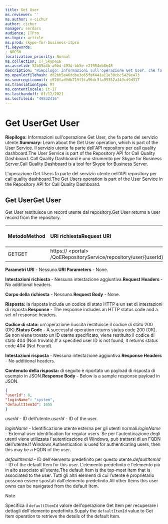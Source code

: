 ```yaml
---
title: Get User
ms.reviewer: ''
ms.author: v-cichur
author: cichur
manager: serdars
audience: ITPro
ms.topic: article
ms.prod: skype-for-business-itpro
f1.keywords:
- NOCSH
localization_priority: Normal
ms.collection: IT_Skype16
ms.assetid: 52b89a4b-a0bd-493d-bb5e-e21904eb8e48
description: "Riepilogo: informazioni sull'operazione Get User, che fa parte del servizio utente. Il servizio utente fa parte dell'API repository per call quality dashboard. Call Quality Dashboard è uno strumento per Skype for Business Server."
ms.openlocfilehash: dd2bb5e46ddbe3e65faf441a11e39cbc5429e473
ms.sourcegitcommit: c528fad9db719f3fa96dc3fa99332a349cd9d317
ms.translationtype: MT
ms.contentlocale: it-IT
ms.lasthandoff: 01/12/2021
ms.locfileid: "49832416"
---
```

# <a name="get-user"></a><span data-ttu-id="e1328-105">Get User</span><span class="sxs-lookup"><span data-stu-id="e1328-105">Get User</span></span>
 
<span data-ttu-id="e1328-106">**Riepilogo:** Informazioni sull'operazione Get User, che fa parte del servizio utente.</span><span class="sxs-lookup"><span data-stu-id="e1328-106">**Summary:** Learn about the Get User operation, which is part of the User Service.</span></span> <span data-ttu-id="e1328-107">Il servizio utente fa parte dell'API repository per call quality dashboard.</span><span class="sxs-lookup"><span data-stu-id="e1328-107">The User Service is part of the Repository API for Call Quality Dashboard.</span></span> <span data-ttu-id="e1328-108">Call Quality Dashboard è uno strumento per Skype for Business Server.</span><span class="sxs-lookup"><span data-stu-id="e1328-108">Call Quality Dashboard is a tool for Skype for Business Server.</span></span>
  
<span data-ttu-id="e1328-109">L'operazione Get Users fa parte del servizio utente nell'API repository per call quality dashboard.</span><span class="sxs-lookup"><span data-stu-id="e1328-109">The Get Users operation is part of the User Service in the Repository API for Call Quality Dashboard.</span></span>
  
## <a name="get-user"></a><span data-ttu-id="e1328-110">Get User</span><span class="sxs-lookup"><span data-stu-id="e1328-110">Get User</span></span>

<span data-ttu-id="e1328-111">Get User restituisce un record utente dal repository.</span><span class="sxs-lookup"><span data-stu-id="e1328-111">Get User returns a user record from the repository.</span></span>
  
|<span data-ttu-id="e1328-112">**Metodo**</span><span class="sxs-lookup"><span data-stu-id="e1328-112">**Method**</span></span>|<span data-ttu-id="e1328-113">**URI richiesta**</span><span class="sxs-lookup"><span data-stu-id="e1328-113">**Request URI**</span></span>|<span data-ttu-id="e1328-114">**Versione HTTP**</span><span class="sxs-lookup"><span data-stu-id="e1328-114">**HTTP Version**</span></span>|
|:-----|:-----|:-----|
|<span data-ttu-id="e1328-115">GET</span><span class="sxs-lookup"><span data-stu-id="e1328-115">GET</span></span>  <br/> |<span data-ttu-id="e1328-116">https:// \<portal\> /QoERepositoryService/repository/user/{userId}</span><span class="sxs-lookup"><span data-stu-id="e1328-116">https://\<portal\>/QoERepositoryService/repository/user/{userId}</span></span>  <br/> |<span data-ttu-id="e1328-117">HTTP/1.1</span><span class="sxs-lookup"><span data-stu-id="e1328-117">HTTP/1.1</span></span>  <br/> |
   
 <span data-ttu-id="e1328-118">**Parametri URI** - Nessuno.</span><span class="sxs-lookup"><span data-stu-id="e1328-118">**URI Parameters** - None.</span></span>
  
 <span data-ttu-id="e1328-119">**Intestazioni richiesta** - Nessuna intestazione aggiuntiva.</span><span class="sxs-lookup"><span data-stu-id="e1328-119">**Request Headers** - No additional headers.</span></span>
  
 <span data-ttu-id="e1328-120">**Corpo della richiesta** - Nessuno.</span><span class="sxs-lookup"><span data-stu-id="e1328-120">**Request Body** - None.</span></span>
  
 <span data-ttu-id="e1328-121">**Risposta:** la risposta include un codice di stato HTTP e un set di intestazioni di risposta.</span><span class="sxs-lookup"><span data-stu-id="e1328-121">**Response** - The response includes an HTTP status code and a set of response headers.</span></span>
  
 <span data-ttu-id="e1328-122">**Codice di stato:** un'operazione riuscita restituisce il codice di stato 200 (OK).</span><span class="sxs-lookup"><span data-stu-id="e1328-122">**Status Code** - A successful operation returns status code 200 (OK).</span></span> <span data-ttu-id="e1328-123">Se non viene trovato un ID utente specificato, viene restituito il codice di stato 404 (Non trovato).</span><span class="sxs-lookup"><span data-stu-id="e1328-123">If a specified user ID is not found, it returns status code 404 (Not Found).</span></span>
  
 <span data-ttu-id="e1328-124">**Intestazioni risposta** - Nessuna intestazione aggiuntiva.</span><span class="sxs-lookup"><span data-stu-id="e1328-124">**Response Headers** - No additional headers.</span></span>
  
 <span data-ttu-id="e1328-125">**Contenuto della risposta:** di seguito è riportato un payload di risposta di esempio in JSON.</span><span class="sxs-lookup"><span data-stu-id="e1328-125">**Response Body** - Below is a sample response payload in JSON.</span></span>
  
```json
{
"userId": 0,
"loginName": "system",
"defaultItemId": 1655
}
```

 <span data-ttu-id="e1328-126">*userId*  - ID dell'utente.</span><span class="sxs-lookup"><span data-stu-id="e1328-126">*userId*  - ID of the user.</span></span>
  
 <span data-ttu-id="e1328-127">*loginName*  - Identificazione utente esterna per gli utenti normali.</span><span class="sxs-lookup"><span data-stu-id="e1328-127">*loginName*  - External user identification for regular users.</span></span> <span data-ttu-id="e1328-128">Se per l'autenticazione degli utenti viene utilizzata l'autenticazione di Windows, può trattarsi di un FQDN dell'utente.</span><span class="sxs-lookup"><span data-stu-id="e1328-128">If Windows Authentication is used for authenticating users, then this may be a FQDN of the user.</span></span>
  
 <span data-ttu-id="e1328-129">*defaultItemId*  - ID dell'elemento predefinito per questo utente.</span><span class="sxs-lookup"><span data-stu-id="e1328-129">*defaultItemId*  - ID of the default Item for this user.</span></span> <span data-ttu-id="e1328-130">L'elemento predefinito è l'elemento più in alto associato all'utente.</span><span class="sxs-lookup"><span data-stu-id="e1328-130">The default Item is the top-most Item that is associated to the user.</span></span> <span data-ttu-id="e1328-131">Tutti gli altri elementi di cui l'utente è proprietario possono essere spostati dall'elemento predefinito.</span><span class="sxs-lookup"><span data-stu-id="e1328-131">All other Items this user owns can be navigated from the default Item.</span></span>
  
> [!NOTE]
> <span data-ttu-id="e1328-132">Specifica il  `defaultItemId` valore dell'operazione Get Item per recuperare i dettagli dell'elemento predefinito.</span><span class="sxs-lookup"><span data-stu-id="e1328-132">Supply the  `defaultItemId` value to Get Item operation to retrieve the details of the default Item.</span></span>
  

